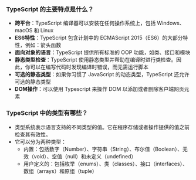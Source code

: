 ### TypeScript 的主要特点是什么？
- **跨平台**：TypeScript 编译器可以安装在任何操作系统上，包括 Windows、macOS 和 Linux
- **ES6特性**：TypeScript 包含计划中的 ECMAScript 2015（ES6）的大部分特性，例如：箭头函数
- **面向对象的语言**：TypeScript 提供所有标准的 OOP 功能，如类、接口和模块
- **静态类型检查**：TypeScript 使用静态类型并帮助在编译时进行类检查。因此，你可以在编写代码时发现编译时错误，而无需运行脚本
- **可选的静态类型**：如果你习惯了 JavaScript 的动态类型，TypeScript 还允许可选的静态类型
- **DOM操作**：可以使用 Typescript 来操作 DOM 以添加或者删除客户端网页元素

### TypeScript 中的类型有哪些？
- 类型系统表示语言支持的不同类型的值。它在程序存储或者操作提供的值之前检查其有效性。
- 它可以分为两种类型：
    - 内置：包括数字（Number）、字符串（String）、布尔值（Boolean）、无效（void）、空值（null）和未定义（undefined）
    - 用户定义的：包括枚举（enums）、类（classes）、接口（interfaces）、数组（arrays）和原组（tuple）